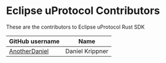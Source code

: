 # Eclipse uProtocol Contributors

These are the contributors to Eclipse uProtocol Rust SDK

GitHub username | Name
--- | ---
[AnotherDaniel](https://github.com/AnotherDaniel) | Daniel Krippner
